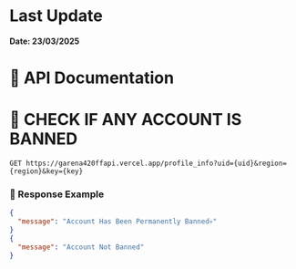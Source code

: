 # Last Update
**Date: 23/03/2025**

# 📝 API Documentation

# 🪪 CHECK IF ANY ACCOUNT IS BANNED

```http
GET https://garena420ffapi.vercel.app/profile_info?uid={uid}&region={region}&key={key}
```


### 💬 Response Example
```json
{
  "message": "Account Has Been Permanently Banned💀"
}
{
  "message": "Account Not Banned"
}
```
